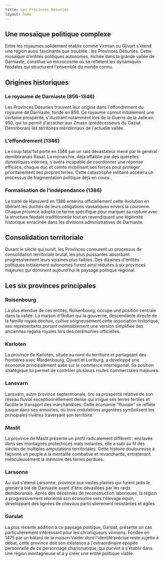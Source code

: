 ```yaml
---
title: Les Provinces Désunies
layout: home
---
```


## Une mosaïque politique complexe

Entre les royaumes solidement établis comme Virmian ou Ojivart s'étend une région aussi fascinante que troublée : les Provinces Désunies. Cette mosaïque d'entités politiques autonomes, nichée dans la grande vallée de Darniaste, constitue un microcosme où se reflètent les dynamiques féodales qui structurent l'ensemble du monde connu.

## Origines historiques

### Le royaume de Darniaste (856-1346)

Les Provinces Désunies trouvent leur origine dans l'effondrement du royaume de Darniaste, fondé en 856. Ce royaume connut initialement une certaine prospérité, s'illustrant notamment lors de la Guerre de la Jalle en 950, qui lui permit d'arracher aux Zmasn (prédécesseurs du Gaziat Demirboran) les territoires méridionaux de l'actuelle vallée.

### L'effondrement (1346)

Le coup fatal fut porté en 1346 par un raid dévastateur mené par le général demiboranais Rasal. La monarchie, déjà affaiblie par des querelles dynastiques internes, s'avéra incapable de coordonner une réponse efficace, chaque duc et comte mobilisant ses forces pour protéger prioritairement ses propres terres. Cette catastrophe militaire accéléra un processus de fragmentation politique déjà en cours.

### Formalisation de l'indépendance (1386)

Le traité de Hansverd en 1386 entérina officiellement cette évolution en libérant les duchés de leurs obligations vassaliques envers la couronne. Chaque province adopta ce terme spécifique pour marquer sa rupture avec la structure féodale traditionnelle tout en revendiquant une légitimité historique enracinée dans les divisions administratives de Darniaste.

## Consolidation territoriale

Durant le siècle qui suivit, les Provinces connurent un processus de consolidation territoriale brutal, les plus puissantes absorbant progressivement leurs voisines plus faibles. Des dizaines d'entités politiques initialement autonomes furent ainsi réduites à six provinces majeures qui dominent aujourd'hui le paysage politique régional.

## Les six provinces principales

### Roisenbourg

La plus étendue de ces entités, Roisenbourg, occupe une position centrale dans la vallée. La maison d'Ordian qui la gouverne, descendante directe de la famille royale déchue, cultive soigneusement cette association historique, ses représentants portant ostensiblement une version simplifiée des anciennes regalia royales lors des cérémonies officielles.

### Karloten

La province de Karloten, située au nord du territoire et partageant des frontières avec Mardenbourg, Ojivart et Lortburg, a développé une économie principalement axée sur le commerce interrégional. Sa position stratégique lui permet de contrôler plusieurs routes commerciales majeures.

### Lansvarn

Lansvarn, autre province septentrionale, tire sa prospérité relative de son réseau fluvial exceptionnellement dense qui irrigue ses terres fertiles et facilite le transport des marchandises. Cette économie "fluviale" se reflète jusque dans ses armoiries, où trois ondulations argentées symbolisent les principales rivières traversant son territoire.

### Maslit

La province de Maslit présente un profil radicalement différent : enclavée dans ses montagnes protectrices mais isolantes, elle a subi au fil des siècles de multiples amputations territoriales. Cette histoire douloureuse a façonné un peuple à la mentalité combative et revancharde, entretenant méticuleusement la mémoire des terres perdues.

### Larsonne

Au sud s'étend Larsonne, province aux vastes plaines qui furent jadis le grenier à blé de Darniaste avant d'être dévastées par les raids demiboranais. Après des décennies de reconstruction laborieuse, la région a progressivement réorienté son économie vers l'élevage équin, développant des lignées de chevaux particulièrement résistantes et agiles.

### Garslat

La plus récente addition à ce paysage politique, Garslat, présente un cas particulièrement intéressant pour les chroniqueurs virmiens. Fondée en 1475 par un bâtard de la maison Valder dont l'identité précise reste sujette à débat, cette province doit son existence à l'extraordinaire épopée personnelle de ce personnage charismatique, qui parvint à s'établir dans une région montagneuse et à y créer une entité politique viable.